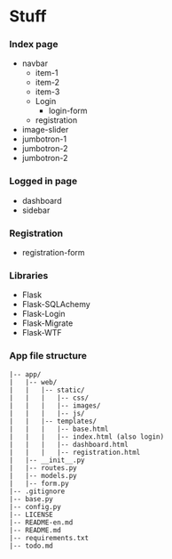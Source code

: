 # Stuff

### Index page
- navbar
    - item-1
    - item-2
    - item-3
    - Login
        - login-form
    - registration
- image-slider
- jumbotron-1
- jumbotron-2
- jumbotron-2

### Logged in page
- dashboard
- sidebar

### Registration
- registration-form

### Libraries
- Flask
- Flask-SQLAchemy
- Flask-Login
- Flask-Migrate
- Flask-WTF

### App file structure
```
|-- app/
|   |-- web/
|   |   |-- static/
|   |   |   |-- css/
|   |   |   |-- images/
|   |   |   |-- js/
|   |   |-- templates/
|   |   |   |-- base.html
|   |   |   |-- index.html (also login)
|   |   |   |-- dashboard.html
|   |   |   |-- registration.html
|   |-- __init__.py
|   |-- routes.py
|   |-- models.py
|   |-- form.py
|-- .gitignore
|-- base.py
|-- config.py
|-- LICENSE
|-- README-en.md
|-- README.md
|-- requirements.txt
|-- todo.md
```